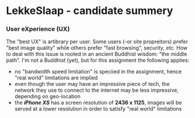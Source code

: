 # LekkeSlaap - candidate summery

### User eXperience (UX)
The "best UX" is artibrary per user. Some users (-or site propreitors) prefer "best image quality" while others prefer "fast browsing", security, etc.
How to deal with this issue is rooted in an ancient Buddhist wisdom: "the middle path".
I'm not a Buddhist (yet), but for this assignment the following applies:
- no "bandwidth speed limitation" is speciied in the assignment, hence "real world" limitations are implied
- even though the user may have an impressive piece of tech, the network they use to connect to the internet may be less impressive, depending on geo-location
- the ***iPhone XS*** has a screen resolution of **2436 x 1125**, images will be served at a lower resolution in order to satisfy "real world" limitations

